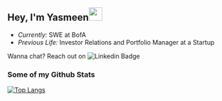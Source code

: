 ## Hey, I'm Yasmeen<img src="https://media.giphy.com/media/hvRJCLFzcasrR4ia7z/giphy.gif" width="30px">    

 - *Currently:* SWE at BofA
 - *Previous Life:* Investor Relations and Portfolio Manager at a Startup

Wanna chat? Reach out on ![Linkedin Badge](https://img.shields.io/badge/-yasmeenazeem-0072b1?style=flat&logo=Linkedin&logoColor=white&link=https://www.linkedin.com/in/yasmeenazeem/)


### Some of my Github Stats
[![Top Langs](https://github-readme-stats.vercel.app/api/top-langs/?username=Yas7777&layout=compact)](https://github.com/Yas7777/github-readme-stats)

